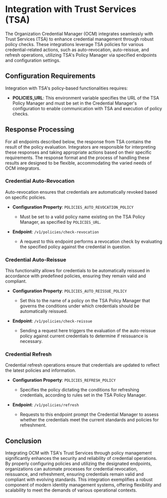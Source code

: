 # Integration with Trust Services (TSA)

The Organization Credential Manager (OCM) integrates seamlessly with Trust Services (TSA) to enhance credential management through robust policy checks. These integrations leverage TSA policies for various credential-related actions, such as auto-revocation, auto-reissue, and refresh operations, utilizing TSA's Policy Manager via specified endpoints and configuration settings.

## Configuration Requirements

Integration with TSA's policy-based functionalities requires:

- **POLICIES_URL**: This environment variable specifies the URL of the TSA Policy Manager and must be set in the Credential Manager's configuration to enable communication with TSA and execution of policy checks.

## Response Processing

For all endpoints described below, the response from TSA contains the result of the policy evaluation. Integrators are responsible for interpreting these responses and taking appropriate actions based on their specific requirements. The response format and the process of handling these results are designed to be flexible, accommodating the varied needs of OCM integrators.

### Credential Auto-Revocation

Auto-revocation ensures that credentials are automatically revoked based on specific policies.

- **Configuration Property**: `POLICIES_AUTO_REVOCATION_POLICY`
    - Must be set to a valid policy name existing on the TSA Policy Manager, as specified by `POLICIES_URL`.

- **Endpoint**: `/v1/policies/check-revocation`
    - A request to this endpoint performs a revocation check by evaluating the specified policy against the credential in question.

### Credential Auto-Reissue

This functionality allows for credentials to be automatically reissued in accordance with predefined policies, ensuring they remain valid and compliant.

- **Configuration Property**: `POLICIES_AUTO_REISSUE_POLICY`
    - Set this to the name of a policy on the TSA Policy Manager that governs the conditions under which credentials should be automatically reissued.

- **Endpoint**: `/v1/policies/check-reissue`
    - Sending a request here triggers the evaluation of the auto-reissue policy against current credentials to determine if reissuance is necessary.

### Credential Refresh

Credential refresh operations ensure that credentials are updated to reflect the latest policies and information.

- **Configuration Property**: `POLICIES_REFRESH_POLICY`
    - Specifies the policy dictating the conditions for refreshing credentials, according to rules set in the TSA Policy Manager.

- **Endpoint**: `/v1/policies/refresh`
    - Requests to this endpoint prompt the Credential Manager to assess whether the credentials meet the current standards and policies for refreshment.

## Conclusion

Integrating OCM with TSA's Trust Services through policy management significantly enhances the security and reliability of credential operations. By properly configuring policies and utilizing the designated endpoints, organizations can automate processes for credential revocation, reissuance, and refreshment, ensuring credentials remain valid and compliant with evolving standards. This integration exemplifies a robust component of modern identity management systems, offering flexibility and scalability to meet the demands of various operational contexts.
